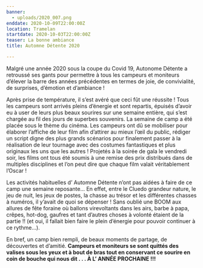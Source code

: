 ```yaml
---
banner:
  - uploads/2020_007.png
enddate: 2020-10-09T22:00:00Z
location: Tramelan
startdate: 2020-10-03T22:00:00Z
teaser: La bonne ambiance
title: Automne Détente 2020

---
```

Malgré une année 2020 sous la coupe du Covid 19, Autonome Détente a retroussé ses gants pour permettre à tous les campeurs et moniteurs d’élever la barre des années précédentes en termes de joie, de convivialité, de surprises, d’émotion et d’ambiance !

Après prise de température, il s’est avéré que ceci fût une réussite ! Tous les campeurs sont arrivés pleins d’énergie et sont repartis, épuisés d’avoir eu à user de leurs plus beaux sourires sur une semaine entière, qui s’est chargée au fil des jours de superbes souvenirs. La semaine de camp a été placée sous le thème du cinéma. Les campeurs ont dû se mobiliser pour élaborer l’affiche de leur film afin d’attirer au mieux l’œil du public, rédiger un script digne des plus grands scénarios pour finalement passer à la réalisation de leur tournage avec des costumes fantastiques et plus originaux les uns que les autres ! Projetés à la soirée de gala le vendredi soir, les films ont tous été soumis à une remise des prix distribués dans de multiples disciplines et l’on peut dire que chaque film valait véritablement l’Oscar !

Les activités habituelles d’ Automne Détente n’ont pas aidées à faire de ce camp une semaine reposante... En effet, entre le Cluedo grandeur nature, le jeu de nuit, les jeux de postes, la chasse au trésor et les différentes chasses à numéros, il y’avait de quoi se dépenser ! Sans oublié une BOOM aux allures de fête foraine où ballons virevoltants dans les airs, barbe à papa, crêpes, hot-dog, gaufres et tant d’autres choses à volonté étaient de la partie !! (et oui, il fallait bien faire le plein d’énergie pour pouvoir continuer à ce rythme...).

En bref, un camp bien rempli, de beaux moments de partage, de découvertes et d’amitié. **Campeurs et moniteurs se sont quittés des valises sous les yeux et à bout de bras tout en conservant ce sourire en coin de bouche qui nous dit . . . À L’ ANNÉE PROCHAINE !!!**
